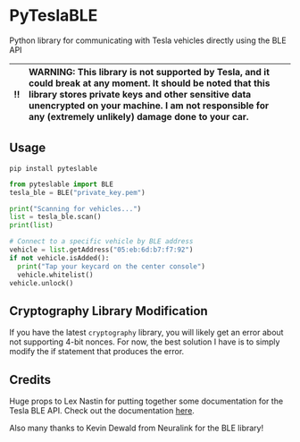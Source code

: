 # PyTeslaBLE
Python library for communicating with Tesla vehicles directly using the BLE API

:bangbang: | WARNING: This library is not supported by Tesla, and it could break at any moment. It should be noted that this library stores private keys and other sensitive data unencrypted on your machine. I am not responsible for any (extremely unlikely) damage done to your car.
:---: | :---

## Usage
`pip install pyteslable`

```python
from pyteslable import BLE
tesla_ble = BLE("private_key.pem")

print("Scanning for vehicles...")
list = tesla_ble.scan()
print(list)

# Connect to a specific vehicle by BLE address
vehicle = list.getAddress("05:eb:6d:b7:f7:92")
if not vehicle.isAdded():
  print("Tap your keycard on the center console")
  vehicle.whitelist()
vehicle.unlock()
```

## Cryptography Library Modification
If you have the latest `cryptography` library, you will likely get an error about not supporting 4-bit nonces.
For now, the best solution I have is to simply modify the if statement that produces the error.

## Credits
Huge props to Lex Nastin for putting together some documentation for the Tesla BLE API. Check out the documentation [here](https://teslabtapi.lexnastin.com/).

Also many thanks to Kevin Dewald from Neuralink for the BLE library!
